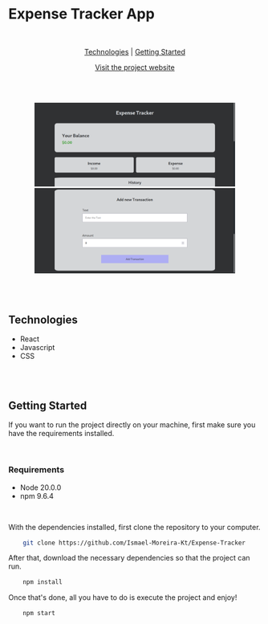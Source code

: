<div id="Presentation">
    <h1>Expense Tracker App</h1>
    <br>
    <p align="center">
        <a href="#Technologies">Technologies</a> |
        <a href="#Getting-Started">Getting Started</a> 
    </p>
    <p align="center"><a href="https://expense-tracker-red-rho.vercel.app/">Visit the project website</a></p>
</div>


<br><br>


<div id="Gallery">
    <p align="center">
        <img src="./assets/website(1).png" alt="website image" width="400px"></img>
        <img src="./assets/website(2).png" alt="website image" width="400px"></img>
    </p>
</div>


<br><br>


<div id="Technologies">
    <h2>Technologies</h2>
    <ul>
        <li>React</li>
        <li>Javascript</li>
        <li>CSS</li>
    </ul>
</div>


<br><br>


<div id="Getting-Started">
    <h2>Getting Started</h2>
    <p>If you want to run the project directly on your machine, first make sure you have the requirements installed.</p>
    <br>
    <h3>Requirements</h3>
    <ul>
        <li>Node 20.0.0</li>
        <li>npm 9.6.4</li>
    </ul>
    <br>
    <p>With the dependencies installed, first clone the repository to your computer.</p>
    
```bash
    git clone https://github.com/Ismael-Moreira-Kt/Expense-Tracker
```

<p>After that, download the necessary dependencies so that the project can run.</p>


```bash
    npm install
```

<p>Once that's done, all you have to do is execute the project and enjoy!</p>


```bash
    npm start
```

</div>